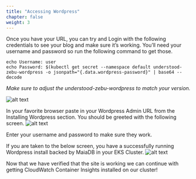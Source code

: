 ```yaml
---
title: "Accessing Wordpress"
chapter: false
weight: 3
---
```


Once you have your URL, you can try and Login with the following credentials to see your blog and make sure it’s working. You’ll need your username and password so run the following command to get those. 


```
echo Username: user
echo Password: $(kubectl get secret --namespace default understood-zebu-wordpress -o jsonpath="{.data.wordpress-password}" | base64 --decode
```
*Make sure to adjust the understood-zebu-wordpress to match your version.*

![alt text](/images/ekscwci/wplogin.png "WP Login")



In your favorite browser paste in your Wordpress Admin URL from the Installing Wordpress section.  You should be greeted with the following screen.
![alt text](/images/ekscwci/wploginpage.png "WP Login")



Enter your username and password to make sure they work. 

If you are taken to the below screen, you have a successfully running Wordpress install backed by MaiaDB in your EKS Cluster. 
![alt text](/images/ekscwci/wpdashboard.png "Wordpress Dashboard")


Now that we have verified that the site is working we can continue with getting CloudWatch Container Insights installed on our cluster! 

